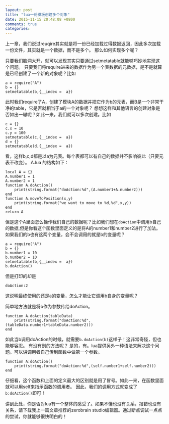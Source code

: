 ```yaml
---
layout: post
title: "lua一份模板创建多个对象"
date: 2015-11-15 20:48:08 +0800
comments: true
categories: 
---
```

上一章，我们说过reuqire其实就是将一份已经加载过得数据返回，因此多次加载一份文件，其实就是一个数据，而不是多个。
那么如何实现多个呢？

只要我们脑洞大开，就可以发现其实只要通过setmetatable就能够巧妙地实现这个问题。
只要我们将require进来的数据作为另一个表数据的元数据，是不是就算是已经创建了一个新的对象呢？比如

```
a = require("A")
b = {}
setmetatable(b,{__index =  a})
```
 此时我们require了A，创建了模块A的数据并把它作为b的元表，而B是一个非常干净的table，它是否就相当于a的一个对象呢？
 想想这样和其他语言的创建对象是否如出一辙呢？如此一来，我们就可以多次创建。比如

```
c = {}
c.x = 10
c.y = 100
setmetatable(c,{__index =  a})
d = {}
setmetatable(d,{__index =  a})
```

看，这样b,c,d都是以a为元表。每个表都可以有自己的数据并不影响彼此（只要元表不改变）。
A.lua 的结构如下：
```
local A = {}
A.number1 = 1
A.number2 = 1
function A.doAction()
	print(string.format("doAction:%d",(A.number1+A.number2)))
end 
function A.moveToPosition(x,y)
	print(string.format("we want to move to %d,%d",x,y))
end 
return A
```

但是这个A里面怎么操作我们自己的数据呢？比如我们想在`doAction`中调用b自己的数据,但是你看这个函数里面定义的是将A的number1和number2进行了加法。如果我们的b也有这两个变量，会不会调用的就是b的变量呢？

```
a = require("A")
b = {}
b.number1 = 10
b.number2 = 10
setmetatable(b,{__index =  a})
b.doAction()
```
但是打印的却是

```
doAction:2
```
这说明最终使用的还是a的变量，怎么才能让它调用b自身的变量呢？

简单地方法就是将b作为参数传给doAction。

```
function A.doAction(tableData)
	print(string.format("doAction:%d",(tableData.number1+tableData.number2)))
end 
```
如此当b调用doAction的时候，就需要`b.doAction(b)`这样子！这非常奇怪，但也能够容忍。
有没有别的方法呢？
是的，有。lua提供另外一种语法来解决这个问题。可以讲调用者自己传到函数中做第一个参数。

```
function A:doAction()
	print(string.format("doAction:%d",(self.number1+self.number2)))
end 
```
仔细看，这个函数和上面的定义最大的区别就是用了冒号。如此一来，在函数里面就可以用self来指示函数的调用者。
因此，我们的调用方式就变成了`b:doAction()`即可！

讲到此处，你是否对lua有一个整体的感受了。如果不懂也没有关系，报错也没有关系，请下载我上一篇文章推荐的zerobrain studio编辑器。通过断点调试一点点的尝试，你就能够很快明白的！




